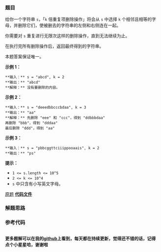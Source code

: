 ### 题目
给你一个字符串 `s`，「`k` 倍重复项删除操作」将会从 `s` 中选择 `k` 个相邻且相等的字母，并删除它们，使被删去的字符串的左侧和右侧连在一起。

你需要对 `s` 重复进行无限次这样的删除操作，直到无法继续为止。

在执行完所有删除操作后，返回最终得到的字符串。

本题答案保证唯一。



**示例 1：**

    
    
    **输入：** s = "abcd", k = 2
    **输出：** "abcd"
    **解释：** 没有要删除的内容。

**示例 2：**

    
    
    **输入：** s = "deeedbbcccbdaa", k = 3
    **输出：** "aa"
    **解释：** 先删除 "eee" 和 "ccc"，得到 "ddbbbdaa"
    再删除 "bbb"，得到 "dddaa"
    最后删除 "ddd"，得到 "aa"

**示例 3：**

    
    
    **输入：** s = "pbbcggttciiippooaais", k = 2
    **输出：** "ps"
    



**提示：**

  * `1 <= s.length <= 10^5`
  * `2 <= k <= 10^4`
  * `s` 中只含有小写英文字母。

[原题](https://leetcode-cn.com/problems/remove-all-adjacent-duplicates-in-string-ii/)    **[代码文件]()**


### 解题思路




### 参考代码

```go


```




**更多题解可以在我的[github](https://github.com/LZH139/leetcode_Go)上看到，每天都在持续更新，觉得还不错的话，记得点个小星星哈，谢谢啦**
